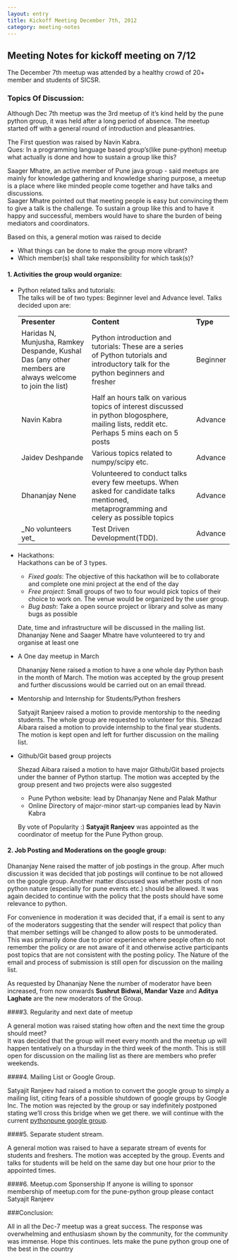 ```yaml
---
layout: entry
title: Kickoff Meeting December 7th, 2012
category: meeting-notes
---
```


## Meeting Notes for kickoff meeting on 7/12

The December 7th meetup was attended by a healthy crowd of 20+ member and students of SICSR. 


### Topics Of Discussion:

Although Dec 7th meetup was the 3rd meetup of it’s kind held by the pune python 
group, it was held after a long period of absence. The meetup started off 
with a general round of introduction and pleasantries. 

The First question was raised by Navin Kabra. <br>
Ques: In a programming language based group’s(like pune-python) meetup what actually 
is done and  how to sustain a group like this? 

Saager Mhatre, an active member of Pune java group - said meetups are mainly for 
knowledge gathering and knowledge sharing purpose, a meetup is a place where like minded
people come together and have talks and discussions.<br>
Saager Mhatre pointed out that meeting people is easy but convincing them to give a talk 
is the challenge. To sustain a group like this and to have it happy and 
successful, members would have to share the burden of being mediators and coordinators. 

Based on this, a general motion was raised to decide

* What things can be done to make the group more vibrant?
* Which member(s) shall take responsibility for which task(s)? 

#### 1. Activities the group would organize:

* Python related talks and tutorials:<br>
	The talks will be of two types: Beginner level and Advance level.
	Talks decided upon are:
	
	<table>
		<tr>
			<td><strong>Presenter</strong></td>
			<td><strong>Content</strong></td>
			<td><strong>Type</strong></td>
		</tr>
		<tr>
			<td>Haridas N, Munjusha, Ramkey Despande, Kushal Das (any other 
			members are always welcome to join the list)</td>
			<td>Python introduction and tutorials: These are a series of 
				Python tutorials and introductory talk for the python 
				beginners and fresher </td>
			<td>Beginner</td>
		</tr>
		<tr>
			<td>Navin Kabra</td>
			<td>Half an hours talk on various topics of interest discussed
				in python blogosphere, mailing lists, reddit etc. 
				Perhaps 5 mins each on 5 posts</td>
			<td>Advance</td>
		</tr>
		<tr>
			<td>Jaidev Deshpande</td>
			<td>Various topics related to numpy/scipy etc.</td>
			<td>Advance</td>
		</tr>
		<tr>
			<td>Dhananjay Nene</td>
			<td>Volunteered to conduct talks every few meetups. 
				When asked for candidate talks mentioned, metaprogramming and 
				celery as possible topics</td>
			<td>Advance</td>
		</tr>
		<tr>
			<td>_No volunteers yet_</td>
			<td>Test Driven Development(TDD). </td>
			<td>Advance</td>
		</tr>
	</table>

* Hackathons:<br> 
	Hackathons can be of 3 types.

	+ _Fixed goals_: The objective of this hackathon will be to collaborate and 
	complete one mini project at the end of the day
	+ _Free project_: Small groups of two to four would pick topics of their 
	choice to work on. The venue would be organized by the user group.
	+ _Bug bash_: Take a open source project or library and solve as many 
	bugs as possible

	Date, time and infrastructure will be discussed in the mailing list. 
	Dhananjay Nene and Saager Mhatre have volunteered to try and organise at least one
		
* A One day meetup in March

	Dhananjay Nene raised a motion to have a one whole day Python bash in the month of March. 
	The motion was accepted by the group present and further discussions would be carried out on an email thread.
 

* Mentorship and Internship for Students/Python freshers

	Satyajit Ranjeev raised a motion to provide mentorship to the needing students. 
	The whole group are requested to volunteer for this.
	Shezad Aibara raised a motion to provide internship to the final year students. 
	The motion is kept open and left for further discussion on the mailing list.


* Github/Git based group projects

	Shezad Aibara raised a motion to have major Github/Git based projects 
	under the banner of Python startup. The motion was accepted by 
	the group present and two projects were also suggested
 
	+ Pune Python website:  lead by Dhananjay Nene and Palak Mathur
	+ Online Directory of major-minor start-up companies lead by Navin Kabra


	By vote of Popularity :) **Satyajit Ranjeev** was
	appointed as the coordinator of meetup for the Pune Python group.


#### 2. Job Posting and Moderations on the google group:

Dhananjay Nene raised the matter of job postings in the group. After much discussion it was decided that job postings will continue to be not allowed on the google group. Another matter discussed was whether posts of non python nature (especially for pune events etc.) should be allowed. It was again decided to continue with the policy that the posts should have some relevance to python.

For convenience in moderation it was decided that, if a email is sent to any of the  moderators suggesting that the sender will respect that policy than that member settings will be changed to allow posts to be unmoderated. This was primarily done due to prior experience where people often do not remember the policy or are not aware of it and otherwise active participants post topics that are not consistent with the posting policy. The Nature of the email and process of submission is still open for discussion on the mailing list. 

As requested by Dhananjay Nene the number of moderator have been increased, from 
now onwards **Sushrut Bidwai, Mandar Vaze** and **Aditya Laghate** are the 
new moderators of the Group.


####3. Regularity and next date of meetup

A general motion was raised stating how often and the next time the group 
should meet? <br>
It was decided that the group will meet every month and the meetup up will happen 
tentatively on a thursday in the third week of the month. This is still open for 
discussion on the mailing list as there are members who prefer weekends.


####4. Mailing List or Google Group.

Satyajit Ranjeev had raised a motion to convert the google group to simply 
a mailing list, citing fears of a possible shutdown of google groups by 
Google Inc. The motion was rejected by the group or say indefinitely postponed 
stating we’ll cross this bridge when we get there. we will continue with the 
current [pythonpune google group](https://groups.google.com/forum/?fromgroups#!forum/pythonpune). 


####5. Separate student stream.

A general motion was raised to have a separate stream of events for students 
and freshers. The motion was accepted by the group. Events and talks for students 
will be held on the same day but one hour prior to the appointed times. 


####6. Meetup.com Sponsership
If anyone is willing to sponsor membership of meetup.com for 
the pune-python group please contact Satyajit Ranjeev


###Conclusion:

All in all the Dec-7 meetup was a great success. The response was 
overwhelming and enthusiasm shown by the community, for the community was 
immense. Hope this continues. lets make the pune python group one of the 
best in the country



